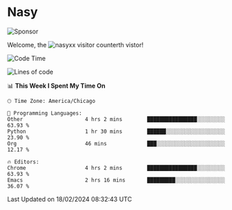 # Nasy

<!--
<p align="center">
<img height="200" src="https://github-readme-stats.vercel.app/api?username=nasyxx&count_private=true&show_icons=true&theme=dracula&include_all_commits=true"/>
<img height="200" src="https://github-readme-stats.vercel.app/api/top-langs/?username=nasyxx&theme=dracula&hide=html,jupyter+notebook&count_private=true&show_icons=true"/>
</p>

  
----------------
-->

![Sponsor](https://img.shields.io/static/v1.svg?label=Sponsor&message=%E2%9D%A4&logo=GitHub&style=flat&color=pink)
 
Welcome, the ![nasyxx visitor counter](https://count.getloli.com/get/@nasyxx?theme=rule34)th vistor!
 
<!--START_SECTION:waka-->
![Code Time](http://img.shields.io/badge/Code%20Time-4%2C295%20hrs%2047%20mins-blue)

![Lines of code](https://img.shields.io/badge/From%20Hello%20World%20I%27ve%20Written-6.3%20million%20lines%20of%20code-blue)

📊 **This Week I Spent My Time On** 

```text
🕑︎ Time Zone: America/Chicago

💬 Programming Languages: 
Other                    4 hrs 2 mins        ████████████████░░░░░░░░░   63.93 % 
Python                   1 hr 30 mins        ██████░░░░░░░░░░░░░░░░░░░   23.90 % 
Org                      46 mins             ███░░░░░░░░░░░░░░░░░░░░░░   12.17 % 

🔥 Editors: 
Chrome                   4 hrs 2 mins        ████████████████░░░░░░░░░   63.93 % 
Emacs                    2 hrs 16 mins       █████████░░░░░░░░░░░░░░░░   36.07 % 
```


 Last Updated on 18/02/2024 08:32:43 UTC
<!--END_SECTION:waka-->

<!-- ![visitors](https://visitor-badge.laobi.icu/badge?page_id=nasyxx.nasyxx) -->
